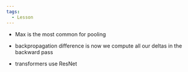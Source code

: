 ```yaml
---
tags:
  - Lesson
---
```


- Max is the most common for pooling

- backpropagation difference is now we compute all our deltas in the backward pass
- transformers use ResNet